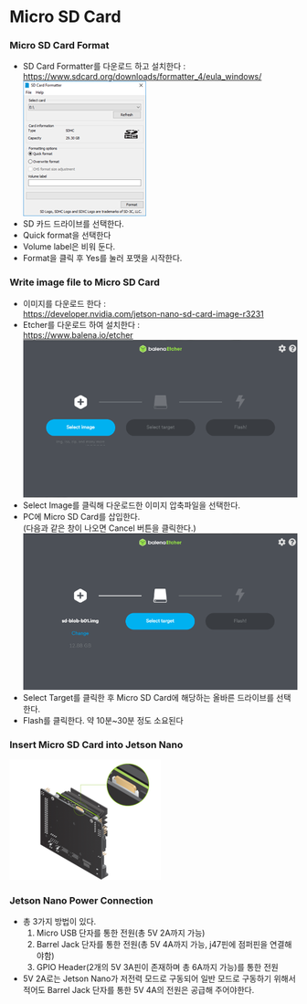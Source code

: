 # Micro SD Card

### Micro SD Card Format
- SD Card Formatter를 다운로드 하고 설치한다 : <br> https://www.sdcard.org/downloads/formatter_4/eula_windows/ <br> ![SDcardFormatter](https://github.com/Kim-SuBin/2020_winter_Intern/blob/master/img/MicroSDcard.png)
- SD 카드 드라이브를 선택한다.
- Quick format을 선택한다
- Volume label은 비워 둔다.
- Format을 클릭 후 Yes를 눌러 포맷을 시작한다.

### Write image file to Micro SD Card
- 이미지를 다운로드 한다 : <br> https://developer.nvidia.com/jetson-nano-sd-card-image-r3231
- Etcher를 다운로드 하여 설치한다 : <br> https://www.balena.io/etcher
<br> ![EtcherSelectImage](https://github.com/Kim-SuBin/2020_winter_Intern/blob/master/img/EtcherSelectImage.PNG)
-	Select Image를 클릭해 다운로드한 이미지 압축파일을 선택한다.
- PC에 Micro SD Card를 삽입한다. <br> (다음과 같은 창이 나오면 Cancel 버튼을 클릭한다.)
<br> ![EtcherSelectTarget](https://github.com/Kim-SuBin/2020_winter_Intern/blob/master/img/EtcherSelectTarget.PNG)
-	Select Target를 클릭한 후 Micro SD Card에 해당하는 올바른 드라이브를 선택한다.
-	Flash를 클릭한다. 약 10분~30분 정도 소요된다

### Insert Micro SD Card into Jetson Nano
![InsertMicroSD](https://github.com/Kim-SuBin/2020_winter_Intern/blob/master/img/InsertMicroSD.PNG)


### Jetson Nano Power Connection
- 총 3가지 방법이 있다.
  1. Micro USB 단자를 통한 전원(총 5V 2A까지 가능)
  2. Barrel Jack 단자를 통한 전원(총 5V 4A까지 가능, j47핀에 점퍼핀을 연결해야함)
  3. GPIO Header(2개의 5V 3A핀이 존재하며 총 6A까지 가능)를 통한 전원
- 5V 2A로는 Jetson Nano가 저전력 모드로 구동되어 일반 모드로 구동하기 위해서 적어도 Barrel Jack 단자를 통한 5V 4A의 전원은 공급해 주어야한다.
